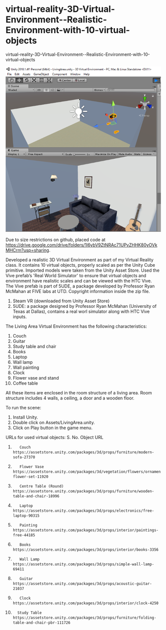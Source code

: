 # virtual-reality-3D-Virtual-Environment--Realistic-Environment-with-10-virtual-objects
virtual-reality-3D-Virtual-Environment--Realistic-Environment-with-10-virtual-objects

![Alt text](screenshot1.PNG?raw=true "3D Virtual Environment")

Due to size restrictions on github, placed code at https://drive.google.com/drive/folders/1l6ybV9ZtNRAc71UPvZHHK80yOVkMHCrm?usp=sharing.

Developed a realistic 3D Virtual Environment as part of my Virtual Reality class. It contains 10 virtual objects, properly scaled as per the Unity Cube primitive. Imported models were taken from the Unity Asset Store. Used the Vive prefab’s 'Real World Simulator' to ensure that virtual objects and environment have realistic scales and can be viewed with the HTC Vive. The Vive prefab is part of 5UDE, a package developed by Professor Ryan McMahan at FIVE labs at UTD. Copyright information inside the zip file.

1. Steam VR (downloaded from Unity Asset Store)
2. 5UDE: a package designed by Professor Ryan McMahan (University of Texas at Dallas), contains a real worl simulator along with HTC Vive inputs.

The Living Area Virtual Environment has the following characteristics:
1.	Couch
2.	Guitar
3.	Study table and chair
4.	Books 
5.	Laptop
6.	Wall lamp
7.	Wall painting 
8.	Clock
9.	Flower vase and stand
10.	Coffee table

All these items are enclosed in the room structure of a living area. Room structure includes 4 walls, a ceiling, a door and a wooden floor. 


To run the scene:
1. Install Unity.
2. Double click on Assets/LivingArea.unity.
3. Click on Play button in the game menu.


URLs for used virtual objects:
S. No.	Object 	      URL
1.		  Couch	        https://assetstore.unity.com/packages/3d/props/furniture/modern-sofa-27370
2.		  Flower Vase	  https://assetstore.unity.com/packages/3d/vegetation/flowers/ornamental-flower-set-11920
3.		  Centre Table (Round)	https://assetstore.unity.com/packages/3d/props/furniture/wooden-table-and-chair-18996
4.		  Laptop	      https://assetstore.unity.com/packages/3d/props/electronics/free-laptop-90315
5.		  Painting	    https://assetstore.unity.com/packages/3d/props/interior/paintings-free-44185
6.		  Books	        https://assetstore.unity.com/packages/3d/props/interior/books-3356
7.		  Wall Lamp	    https://assetstore.unity.com/packages/3d/props/simple-wall-lamp-69411
8.		  Guitar	      https://assetstore.unity.com/packages/3d/props/acoustic-guitar-21037
9.		  Clock	        https://assetstore.unity.com/packages/3d/props/interior/clock-4250
10.		  Study Table	   https://assetstore.unity.com/packages/3d/props/furniture/folding-table-and-chair-pbr-111726
